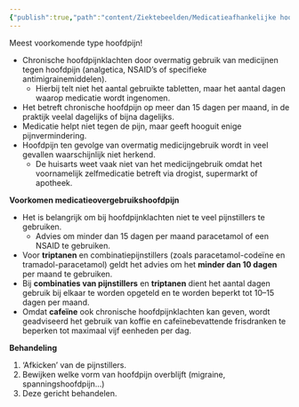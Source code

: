 ```yaml
---
{"publish":true,"path":"content/Ziektebeelden/Medicatieafhankelijke hoofdpijn.md","permalink":"/content/ziektebeelden/medicatieafhankelijke-hoofdpijn/","title":"Medicatieafhankelijke hoofdpijn","tags":["Neurologie/Hoofdpijn","Ziektebeeld"]}
---
```



Meest voorkomende type hoofdpijn!

- Chronische hoofdpijnklachten door overmatig gebruik van medicijnen tegen hoofdpijn (analgetica, NSAID’s of specifieke antimigrainemiddelen).
    - Hierbij telt niet het aantal gebruikte tabletten, maar het aantal dagen waarop medicatie wordt ingenomen.
- Het betreft chronische hoofdpijn op meer dan 15 dagen per maand, in de praktijk veelal dagelijks of bijna dagelijks.
- Medicatie helpt niet tegen de pijn, maar geeft hooguit enige pijnvermindering.
- Hoofdpijn ten gevolge van overmatig medicijngebruik wordt in veel gevallen waarschijnlijk niet herkend.
    - De huisarts weet vaak niet van het medicijngebruik omdat het voornamelijk zelfmedicatie betreft via drogist, supermarkt of apotheek.

**Voorkomen medicatieovergebruikshoofdpijn**

- Het is belangrijk om bij hoofdpijnklachten niet te veel pijnstillers te gebruiken.
    - Advies om minder dan 15 dagen per maand paracetamol of een NSAID te gebruiken.
- Voor **triptanen** en combinatiepijnstillers (zoals paracetamol-codeïne en tramadol-paracetamol) geldt het advies om het **minder dan 10 dagen** per maand te gebruiken.
- Bij **combinaties van pijnstillers** en **triptanen** dient het aantal dagen gebruik bij elkaar te worden opgeteld en te worden beperkt tot 10–15 dagen per maand.
- Omdat **cafeïne** ook chronische hoofdpijnklachten kan geven, wordt geadviseerd het gebruik van koffie en cafeïnebevattende frisdranken te beperken tot maximaal vijf eenheden per dag.

**Behandeling**
1. ‘Afkicken’ van de pijnstillers.
2. Bewijken welke vorm van hoofdpijn overblijft (migraine, spanningshoofdpijn...)
3. Deze gericht behandelen. 
